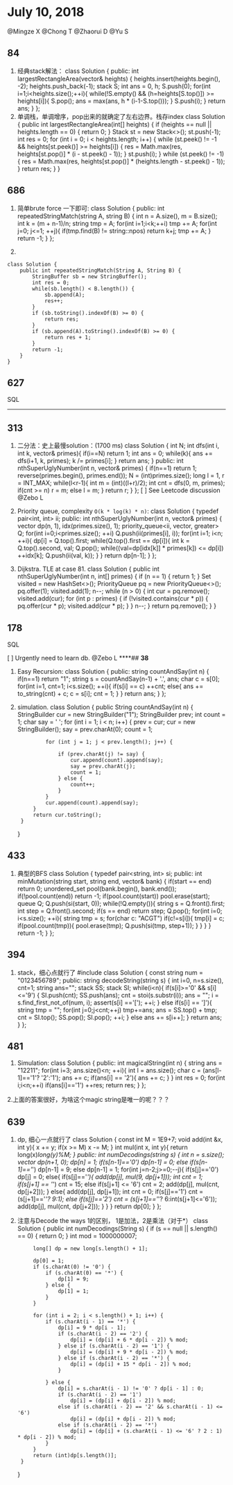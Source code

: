 # July 10, 2018 
@Mingze X @Chong T @Zhaorui D @Yu S 

## **84**
1. 经典stack解法：
    class Solution {
    public:
        int largestRectangleArea(vector<int>& heights) {
            heights.insert(heights.begin(), -2);
            heights.push_back(-1);
            stack<int> S;
            int ans = 0, h;
            S.push(0);
            for(int i=1;i<heights.size();++i){
                while(!S.empty() && (h=heights[S.top()]) >= heights[i]){
                    S.pop();
                    ans = max(ans, h * (i-1-S.top()));
                }
                S.push(i);
            }
            return ans;
        }
    };
2. 单调栈，单调增序，pop出来的就确定了左右边界。栈存index
    class Solution {
        public int largestRectangleArea(int[] heights) {
            if (heights == null || heights.length == 0) {
                return 0;
            }
            Stack<Integer> st = new Stack<>();
            st.push(-1);
            int res = 0;
            for (int i = 0; i < heights.length; i++) {
                while (st.peek() != -1 && heights[st.peek()] >= heights[i]) {
                    res = Math.max(res, heights[st.pop()] * (i - st.peek() - 1));
                }
                st.push(i);
            }
            while (st.peek() != -1) {
                res = Math.max(res, heights[st.pop()] * (heights.length - st.peek() - 1));
            }
            return res;
        }
    }


## **686**
1. 简单brute force 一下即可:
    class Solution {
    public:
        int repeatedStringMatch(string A, string B) {
            int n = A.size(), m = B.size();
            int k = (m + n-1)/n;
            string tmp = A;
            for(int i=1;i<k;++i) tmp += A;
            for(int j=0; j<=1; ++j){
                if(tmp.find(B) != string::npos) return k+j;
                tmp += A;
            }
            return -1;
        }
    };

2.

    class Solution {
        public int repeatedStringMatch(String A, String B) {
            StringBuffer sb = new StringBuffer();
            int res = 0;
            while(sb.length() < B.length()) {
                sb.append(A);
                res++;
            }
            if (sb.toString().indexOf(B) >= 0) {
                return res;
            }
            if (sb.append(A).toString().indexOf(B) >= 0) {
                return res + 1;
            }
            return -1;
        }
    }
## **627**

SQL
****
## **313**
1. 二分法：史上最慢solution：(1700 ms)
    class Solution {
        int N;
        int dfs(int i, int k, vector<int>& primes){
            if(i==N) return 1;
            int ans = 0;
            while(k){
                ans += dfs(i+1, k, primes);
                k /= primes[i];
            }
            return ans;
        }
    public:
        int nthSuperUglyNumber(int n, vector<int>& primes) {
            if(n==1) return 1;
            reverse(primes.begin(), primes.end());
            N = (int)primes.size();
            long l = 1, r = INT_MAX;
            while(l<r-1){
                int m = (int)((l+r)/2);
                int cnt = dfs(0, m, primes);
                if(cnt >= n) r = m;
                else l = m;
            }
            return r;
        }
    };
[ ] See Leetcode discussion @Zebo L 
2. Priority queue, complexity `O(k * log(k) * n)`:
    class Solution {
        typedef pair<int, int> ii;
    public:
        int nthSuperUglyNumber(int n, vector<int>& primes) {
            vector<int> dp(n, 1), idx(primes.size(), 1);
            priority_queue<ii, vector<ii>, greater<ii>> Q;
            for(int i=0;i<primes.size(); ++i) Q.push(ii(primes[i], i));
            for(int i=1; i<n; ++i){
                dp[i] = Q.top().first;
                while(Q.top().first == dp[i]){
                    int k = Q.top().second, val;
                    Q.pop();
                    while((val=dp[idx[k]] * primes[k]) <= dp[i]) ++idx[k];
                    Q.push(ii(val, k));
                }
            }
            return dp[n-1];
        }
    };


3. Dijkstra. TLE at case 81.
    class Solution {
        public int nthSuperUglyNumber(int n, int[] primes) {
            if (n == 1) {
                return 1;
            }
            Set<Integer> visited = new HashSet<>();
            PriorityQueue<Integer> pq = new PriorityQueue<>();
            pq.offer(1);
            visited.add(1);
            n--;
            while (n > 0) {
                int cur = pq.remove();
                visited.add(cur);
                for (int p : primes) {
                    if (!visited.contains(cur * p)) {
                        pq.offer(cur * p);
                        visited.add(cur * p);
                    }
                }
                n--;
            }
            return pq.remove();
        }
    }
## **178**

SQL

[ ] Urgently need to learn db. @Zebo L 
****## **38**
1. Easy Recursion:
    class Solution {
    public:
        string countAndSay(int n) {
            if(n==1) return "1";
            string s = countAndSay(n-1) + '.', ans;
            char c = s[0];
            for(int i=1, cnt=1; i<s.size(); ++i){
                if(s[i] == c) ++cnt;
                else{
                    ans += to_string(cnt) + c;
                    c = s[i];
                    cnt = 1;
                }
            }
            return ans;
        }
    };
2. simulation.
    class Solution {
        public String countAndSay(int n) {
            StringBuilder cur = new StringBuilder("1");
            StringBuilder prev;
            int count = 1;
            char say = ' ';
            for (int i = 1; i < n; i++) {
                prev = cur;
                cur = new StringBuilder();
                say = prev.charAt(0);
                count = 1;
                
                for (int j = 1; j < prev.length(); j++) {
                    
                    if (prev.charAt(j) != say) {
                        cur.append(count).append(say);
                        say = prev.charAt(j);
                        count = 1;
                    } else {
                        count++;
                    }
                }
                cur.append(count).append(say);
            }
            return cur.toString();
        }
    }
## **433**
1. 典型的BFS
    class Solution {
        typedef pair<string, int> si;
    public:
        int minMutation(string start, string end, vector<string>& bank) {
            if(start == end) return 0;
            unordered_set<string> pool(bank.begin(), bank.end());
            if(!pool.count(end)) return -1;
            if(pool.count(start)) pool.erase(start);
            queue<si> Q;
            Q.push(si(start, 0));
            while(!Q.empty()){
                string s = Q.front().first;
                int step = Q.front().second;
                if(s == end) return step;
                Q.pop();
                for(int i=0; i<s.size(); ++i){
                    string tmp = s;
                    for(char c: "ACGT") if(c!=s[i]){
                        tmp[i] = c;
                        if(pool.count(tmp)){
                            pool.erase(tmp);
                            Q.push(si(tmp, step+1));
                        }
                    }
                }
            }
            return -1;
        }
    };


## **394**
1. stack，细心点就行了
    #include<cassert>
    class Solution {
        const string num = "0123456789";
    public:
        string decodeString(string s) {
            int i=0, n=s.size(), cnt=1;
            string ans="";
            stack<string> SS;
            stack<int> SI;
            while(i<n){
                if(s[i]>='0' && s[i]<='9') {
                    SI.push(cnt);
                    SS.push(ans);
                    cnt = stoi(s.substr(i));
                    ans = "";
                    i = s.find_first_not_of(num, i);
                    assert(s[i] =='[');
                    ++i;
                }
                else if(s[i] == ']'){
                    string tmp = "";
                    for(int j=0;j<cnt;++j) tmp+=ans;
                    ans = SS.top() + tmp;
                    cnt = SI.top();
                    SS.pop();
                    SI.pop();
                    ++i;
                }
                else ans += s[i++];
            }
            return ans;
        }
    };
## **481**
1. Simulation:
    class Solution {
    public:
        int magicalString(int n) {
            string ans = "12211";
            for(int i=3; ans.size()<n; ++i){
                int l = ans.size();
                char c = (ans[l-1]=='1'? '2':'1');
                ans += c;
                if(ans[i] == '2'){
                    ans += c;
                }
            }
            int res = 0;
            for(int i;i<n;++i) if(ans[i]=='1') ++res;
            return res;
        }
    };

2.上面的答案很好，为啥这个magic string是唯一的呢？？？

## **639**
1. dp, 细心一点就行了
    class Solution {
        const int M = 1E9+7;
        void add(int &x, int y){
            x += y;
            if(x >= M) x -= M;
        }
        int mul(int x, int y){
            return long(x)*long(y)%M;
        }
    public:
        int numDecodings(string s) {
            int n = s.size();
            vector<int> dp(n+1, 0);
            dp[n] = 1;
            if(s[n-1]=='0') dp[n-1] = 0;
            else if(s[n-1]=='*') dp[n-1] = 9;
            else dp[n-1] = 1;
            for(int j=n-2;j>=0;--j){
                if(s[j]=='0') dp[j] = 0;
                else{
                    if(s[j]=='*'){
                        add(dp[j], mul(9, dp[j+1]));
                        int cnt = 1;
                        if(s[j+1] == '*') cnt = 15;
                        else if(s[j+1] <= '6') cnt = 2;
                        add(dp[j], mul(cnt, dp[j+2]));
                    }
                    else{
                        add(dp[j], dp[j+1]);
                        int cnt = 0;
                        if(s[j]=='1') cnt = (s[j+1]=='*'? 9:1);
                        else if(s[j]=='2') cnt = (s[j+1]=='*'? 6:int(s[j+1]<='6'));
                        add(dp[j], mul(cnt, dp[j+2]));
                    }
                }
            }
            return dp[0];
        }
    };


2. 注意与Decode the ways 1的区别， 1是加法，2是乘法（对于*）
    class Solution {
        public int numDecodings(String s) {
            if (s == null || s.length() == 0) {
                return 0;
            }
            int mod = 1000000007;
            
            long[] dp = new long[s.length() + 1];
            
            dp[0] = 1;
            if (s.charAt(0) != '0') {
                if (s.charAt(0) == '*') {
                    dp[1] = 9;
                } else {
                    dp[1] = 1;    
                }
            }
            
            for (int i = 2; i < s.length() + 1; i++) {
                if (s.charAt(i - 1) == '*') {
                    dp[i] = 9 * dp[i - 1];
                    if (s.charAt(i - 2) == '2') {
                        dp[i] = (dp[i] + 6 * dp[i - 2]) % mod;
                    } else if (s.charAt(i - 2) == '1') {
                        dp[i] = (dp[i] + 9 * dp[i - 2]) % mod;
                    } else if (s.charAt(i - 2) == '*') {
                        dp[i] = (dp[i] + 15 * dp[i - 2]) % mod;
                    }
                    
                } else {
                    dp[i] = s.charAt(i - 1) != '0' ? dp[i - 1] : 0;
                    if (s.charAt(i - 2) == '1')
                        dp[i] = (dp[i] + dp[i - 2]) % mod;
                    else if (s.charAt(i - 2) == '2' && s.charAt(i - 1) <= '6')
                        dp[i] = (dp[i] + dp[i - 2]) % mod;
                    else if (s.charAt(i - 2) == '*')
                        dp[i] = (dp[i] + (s.charAt(i - 1) <= '6' ? 2 : 1) * dp[i - 2]) % mod;
                }
            }
            return (int)dp[s.length()];
        }
    }

